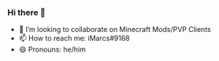 ### Hi there 👋

- 👯 I’m looking to collaborate on Minecraft Mods/PVP Clients
- 📫 How to reach me: iMarcs#9168
- 😄 Pronouns: he/him


